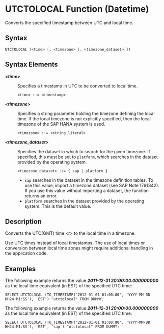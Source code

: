 <!-- loio20f52f4475191014a1089242486060c1 -->

# UTCTOLOCAL Function \(Datetime\)

Converts the specified timestamp between UTC and local time.



<a name="loio20f52f4475191014a1089242486060c1__sql_function_utctolocal_1sql_function_utctolocal_syntax"/>

## Syntax

```
UTCTOLOCAL (<time> [, <timezone> [, <timezone_dataset>]])
```



## Syntax Elements


<dl>
<dt><b>

*<time\>*

</b></dt>
<dd>

Specifies a timestamp in UTC to be converted to local time.

```
<time> ::= <timestamp>
```



</dd><dt><b>

*<timezone\>*

</b></dt>
<dd>

Specifies a string parameter holding the timezone defining the local time. If the local timezone is not explicitly specified, then the local timezone of the SAP HANA system is used.

```
<timezone> ::= <string_literal>
```



</dd><dt><b>

*<timezone\_dataset\>*

</b></dt>
<dd>

Specifies the dataset in which to search for the given timezone. If specified, this must be set to `platform`, which searches in the dataset provided by the operating system.

```
<timezone_dataset> ::= { sap | platform }
```

-   `sap` searches in the dataset in the timezone definition tables. To use this value, import a timezone dataset \(see SAP Note 1791342\). If you use this value without importing a dataset, the function returns an error.
-   `platform` searches in the dataset provided by the operating system. This is the default value.



</dd>
</dl>



<a name="loio20f52f4475191014a1089242486060c1__sql_function_utctolocal_1sql_function_utctolocal_description"/>

## Description

Converts the UTC\(GMT\) time *<t\>* to the local time in a timezone.

Use UTC times instead of local timestamps. The use of local times or conversion between local time zones might require additional handling in the application code.



<a name="loio20f52f4475191014a1089242486060c1__sql_function_utctolocal_1sql_function_utctolocal_examples"/>

## Examples

The following example returns the value ***2011-12-31 20:00:00.000000000*** as the local time equivalent \(in EST\) of the specified UTC time:

```
SELECT UTCTOLOCAL (TO_TIMESTAMP('2012-01-01 01:00:00', 'YYYY-MM-DD HH24:MI:SS'), 'EST') "utctolocal" FROM DUMMY;
```

The following example returns the value ***2011-12-31 20:00:00.000000000*** as the local time equivalent \(in EST\) of the specified UTC time:

```
SELECT UTCTOLOCAL (TO_TIMESTAMP('2012-01-01 01:00:00', 'YYYY-MM-DD HH24:MI:SS'), 'EST', 'sap') "utctolocal" FROM DUMMY;
```

